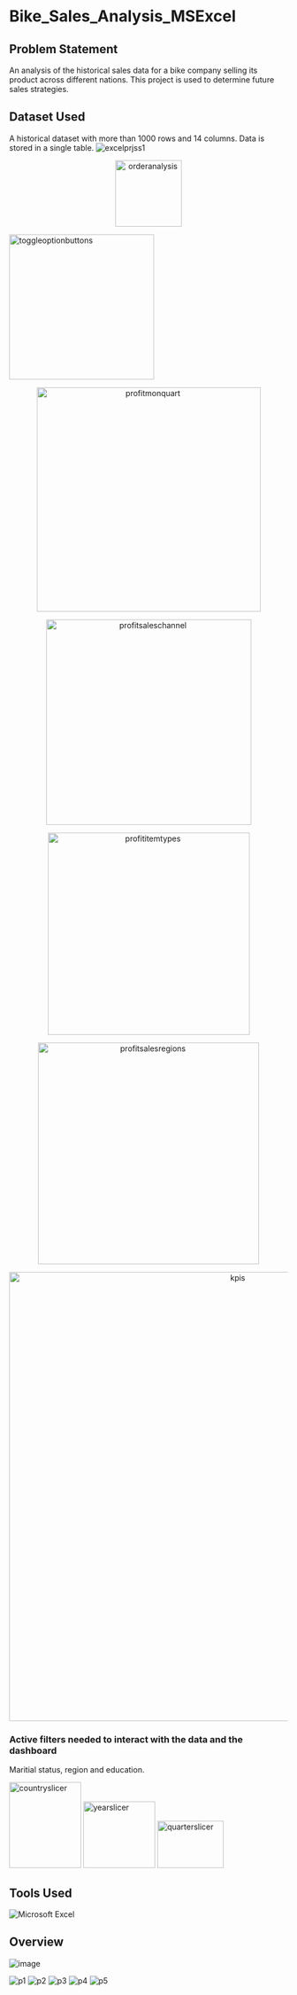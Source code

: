 # Bike_Sales_Analysis_MSExcel
## Problem Statement
An analysis of the historical sales data for a bike company selling its product across different nations. This project is used to determine future sales strategies.

## Dataset Used
A historical dataset with more than 1000 rows and 14 columns. Data is stored in a single table.
![excelprjss1](https://github.com/BingeCoder02/Bike_Sales_Analysis_MSExcel/assets/149510848/303ae915-5957-4c90-a444-0fcf3b07c3a2)
<p align="center"><img width="120" alt="orderanalysis" src="https://user-images.githubusercontent.com/71536311/192024449-3184c7d2-8dbc-46bd-b531-e8c9f68d9ee3.png"></p
https://github.com/BingeCoder02/Bike_Sales_Analysis_MSExcel/assets/149510848/75c52a43-b4f6-4e7c-8c8b-1ddb871fbb37
<p align="center"><img width="262" alt="toggleoptionbuttons" src="https://user-images.githubusercontent.com/71536311/192081379-3573aef2-3a80-4a09-b114-2c58a961a156.png"></p>   
<p align="center"><img width="405" alt="profitmonquart" src="https://user-images.githubusercontent.com/71536311/192081388-68e4e70c-b8a3-4fe6-9e1c-84000ad8031f.png"> </p>     
  
<p align="center"><img width="371" alt="profitsaleschannel" src="https://user-images.githubusercontent.com/71536311/192081392-66d58382-98e2-4966-8438-ce91aa03abbb.png"> </p>     
  
<p align="center"><img width="365" alt="profititemtypes" src="https://user-images.githubusercontent.com/71536311/192081397-1718cac7-4655-4a7a-9cb2-5a9ca4458681.png"></p>     
  
<p align="center"><img width="400" alt="profitsalesregions" src="https://user-images.githubusercontent.com/71536311/192081402-dbb355b9-2125-45ba-aca8-9fb0e932b257.png"></p>

<p align="center"><img width="811" alt="kpis" src="https://user-images.githubusercontent.com/71536311/192081558-a958c702-3901-494b-a04a-321f600b2a63.png"></p>

### Active filters needed to interact with the data and the dashboard 
Maritial status, region and education.

<img width="130" height="155" alt="countryslicer" src="https://user-images.githubusercontent.com/71536311/191996934-3fefa752-2aca-4285-b51b-d2f5bda2671e.png">  <img width="130" height="120" alt="yearslicer" src="https://user-images.githubusercontent.com/71536311/191996968-115a04a3-7280-4e1e-b447-ec7f1c014492.png">  <img width="120" height="85" alt="quarterslicer" src="https://user-images.githubusercontent.com/71536311/191996992-fc2f9fef-1b51-4676-9aab-59e10625f756.png">

## Tools Used
![Microsoft Excel](https://img.shields.io/badge/Microsoft_Excel-217346?style=for-the-badge&logo=microsoft-excel&logoColor=white)


## Overview
![image](https://user-images.githubusercontent.com/71536311/195052888-c7c70f32-81e7-4a49-b7c7-19db0c9126bc.png)

![p1](https://user-images.githubusercontent.com/71536311/192129988-152f8048-77e3-43bb-90a6-ab8955581e09.gif)
![p2](https://user-images.githubusercontent.com/71536311/192128415-eff3e519-397d-4596-a6ef-84ba9f335f8d.gif)
![p3](https://user-images.githubusercontent.com/71536311/192136774-3b7d46d8-e060-48b2-ae02-44e9fba7ad9d.gif)
![p4](https://user-images.githubusercontent.com/71536311/192136941-32cc6e78-38bb-4ec5-abd4-1d26d47ade11.gif)
![p5](https://user-images.githubusercontent.com/71536311/192138750-73af196a-d635-4071-a408-fd356a3c0467.gif)   

